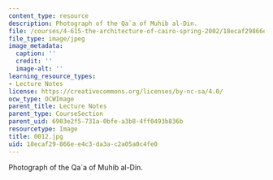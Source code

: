 ```yaml
---
content_type: resource
description: Photograph of the Qa`a of Muhib al-Din.
file: /courses/4-615-the-architecture-of-cairo-spring-2002/18ecaf29866ee4c3da3ac2a05a0c4fe0_0012.jpg
file_type: image/jpeg
image_metadata:
  caption: ''
  credit: ''
  image-alt: ''
learning_resource_types:
- Lecture Notes
license: https://creativecommons.org/licenses/by-nc-sa/4.0/
ocw_type: OCWImage
parent_title: Lecture Notes
parent_type: CourseSection
parent_uid: 6903e2f5-731a-0bfe-a3b8-4ff0493b836b
resourcetype: Image
title: 0012.jpg
uid: 18ecaf29-866e-e4c3-da3a-c2a05a0c4fe0
---
```

Photograph of the Qa`a of Muhib al-Din.